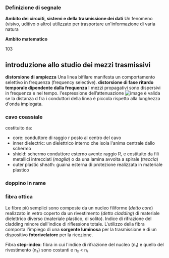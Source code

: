 ### Definizione di segnale

**Ambito dei circuiti, sistemi e della trasmissione dei dati**
Un fenomeno (visivo, uditivo o altro) utilizzato per trasportare un'informazione di varia natura

**Ambito matematico**






103
## introduzione allo studio dei mezzi trasmissivi
**distorsione di ampiezza**
Una linea bifilare manifesta un comportamento selettivo in frequenza (frequency selective).
**distorsione di fase**
**ritardo temporale dipendente dalla frequenza**
I mezzi propagativi sono dispersivi in frequenza e nel tempo.
l'espressione dell’attenuazione 
![image](https://github.com/user-attachments/assets/f4c2b491-f7ee-4082-9268-1841ee4a5d13)
è valida se la distanza d fra i conduttori della linea è piccola rispetto alla lunghezza d'onda impiegata.

### cavo coassiale
costituito da:
- core: conduttore di raggio r posto al centro del cavo
- inner dielectric: un dielettrico interno che isola l'anima centrale dallo schermo
- shield: schermo conduttore esterno avente raggio R, e costituito da fili metallici intrecciati (_maglia_) o da una lamina avvolta a spirale (_treccia_)
- outer plastic sheath: guaina esterna di protezione realizzata in materiale plastico

### doppino in rame
### fibra ottica
Le fibre più semplici sono composte da un nucleo filiforme (_detto core_) realizzato in vetro coperto da un rivestimento (_detto cladding_) di materiale dielettrico diverso (materiale plastico, di solito).
Indice di rifrazione del cladding minore dell'indice di riflessione totale.
L'utilizzo della fibra comporta l'impiego di una **sorgente luminosa** per la trasmissione e di un dispositivo **fotorivelatore** per la ricezione. 

Fibra **step-index**: fibra in cui l'indice di rifrazione del nucleo (n₁) e quello del rivestimento (n₂) sono costanti e n₂ < n₁


























